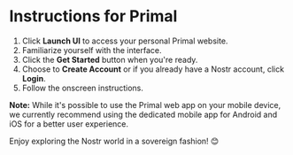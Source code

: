 # Instructions for Primal

1. Click **Launch UI** to access your personal Primal website.
2. Familiarize yourself with the interface.
3. Click the **Get Started** button when you're ready.
4. Choose to **Create Account** or if you already have a Nostr account, click **Login**.
5. Follow the onscreen instructions.

**Note:** While it's possible to use the Primal web app on your mobile device, we currently recommend using the dedicated mobile app for Android and iOS for a better user experience.

Enjoy exploring the Nostr world in a sovereign fashion! 😊
